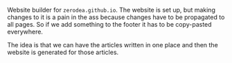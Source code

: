 Website builder for `zerodea.github.io`. The website is set up, but making changes to it is a pain in the ass because
changes have to be propagated to all pages. So if we add something to the footer it has to be copy-pasted everywhere.

The idea is that we can have the articles written in one place and then the website is generated for those articles.